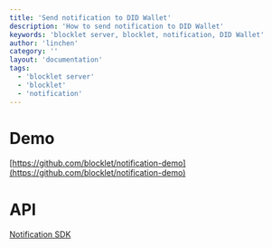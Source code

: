 ```yaml
---
title: 'Send notification to DID Wallet'
description: 'How to send notification to DID Wallet'
keywords: 'blocklet server, blocklet, notification, DID Wallet'
author: 'linchen'
category: ''
layout: 'documentation'
tags:
  - 'blocklet server'
  - 'blocklet'
  - 'notification'
---
```


# Demo

[https://github.com/blocklet/notification-demo](https://github.com/blocklet/notification-demo)

# API

[Notification SDK](../blocklet-sdk#notification-sdk)
